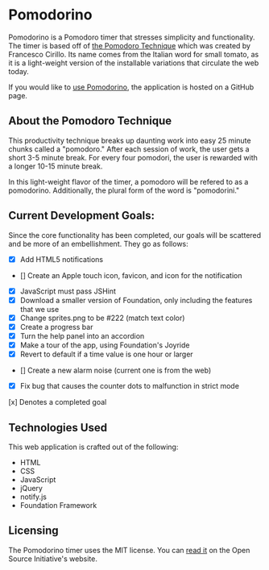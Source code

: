 # Pomodorino
Pomodorino is a Pomodoro timer that stresses simplicity and functionality. The timer is based off of [the Pomodoro Technique](http://pomodorotechnique.com/) which was created by Francesco Cirillo. Its name comes from the Italian word for small tomato, as it is a light-weight version of the installable variations that circulate the web today.

If you would like to [use Pomodorino](http://cosmicauma31.github.io/Pomodorino/), the application is hosted on a GitHub page.

## About the Pomodoro Technique
This productivity technique breaks up daunting work into easy 25 minute chunks called a "pomodoro." After each session of work, the user gets a short 3-5 minute break. For every four pomodori, the user is rewarded with a longer 10-15 minute break.

In this light-weight flavor of the timer, a pomodoro will be refered to as a pomodorino. Additionally, the plural form of the word is "pomodorini."

## Current Development Goals:
Since the core functionality has been completed, our goals will be scattered and be more of an embellishment. They go as follows:
- [x] Add HTML5 notifications
- [] Create an Apple touch icon, favicon, and icon for the notification
- [x] JavaScript must pass JSHint
- [x] Download a smaller version of Foundation, only including the features that we use
- [x] Change sprites.png to be #222 (match text color)
- [x] Create a progress bar
- [x] Turn the help panel into an accordion
- [x] Make a tour of the app, using Foundation's Joyride
- [x] Revert to default if a time value is one hour or larger
- [] Create a new alarm noise (current one is from the web)
- [x] Fix bug that causes the counter dots to malfunction in strict mode

[x] Denotes a completed goal

## Technologies Used
This web application is crafted out of the following:
- HTML
- CSS
- JavaScript
 - jQuery
 - notify.js
- Foundation Framework

## Licensing
The Pomodorino timer uses the MIT license. You can [read it](http://opensource.org/licenses/MIT) on the Open Source Initiative's website.